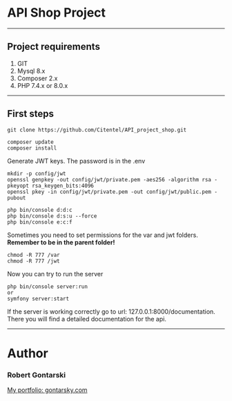 # API Shop Project
<hr/>

## Project requirements 

1. GIT
1. Mysql 8.x
1. Composer 2.x
1. PHP 7.4.x or 8.0.x

<hr/>

## First steps
```
git clone https://github.com/Citentel/API_project_shop.git
```
```
composer update
composer install
```
Generate JWT keys. The password is in the .env 
```
mkdir -p config/jwt
openssl genpkey -out config/jwt/private.pem -aes256 -algorithm rsa -pkeyopt rsa_keygen_bits:4096
openssl pkey -in config/jwt/private.pem -out config/jwt/public.pem -pubout
```
```
php bin/console d:d:c
php bin/console d:s:u --force
php bin/console e:c:f
```
Sometimes you need to set permissions for the var and jwt folders. **Remember to be in the parent folder!**
```
chmod -R 777 /var
chmod -R 777 /jwt
```
Now you can try to run the server 
```
php bin/console server:run
or
symfony server:start
```
If the server is working correctly go to url: 127.0.0.1:8000/documentation. There you will find a detailed documentation for the api.

<hr/>

# Author 

### Robert Gontarski
[My portfolio: gontarsky.com](https://gontarsky.com)
